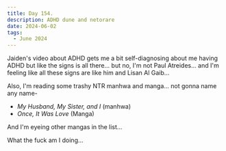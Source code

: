 ```yaml
---
title: Day 154.
description: ADHD dune and netorare
date: 2024-06-02
tags: 
  - June 2024
---
```


Jaiden's video about ADHD gets me a bit self-diagnosing about me having ADHD but like the signs is all there... but no, I'm not Paul Atreides... and I'm feeling like all these signs are like him and Lisan Al Gaib...

Also, I'm reading some trashy NTR manhwa and manga... not gonna name any name-

- *My Husband, My Sister, and I* (manhwa)
- *Once, It Was Love* (Manga)

And I'm eyeing other mangas in the list...

What the fuck am I doing...